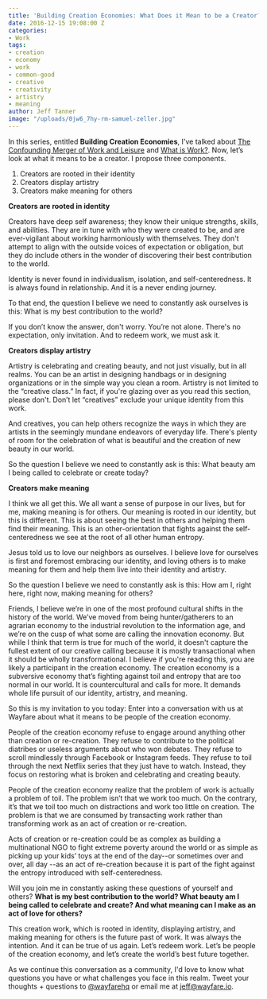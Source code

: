 ```yaml
---
title: 'Building Creation Economies: What Does it Mean to be a Creator?'
date: 2016-12-15 19:08:00 Z
categories:
- Work
tags:
- creation
- economy
- work
- common-good
- creative
- creativity
- artistry
- meaning
author: Jeff Tanner
image: "/uploads/0jw6_7hy-rm-samuel-zeller.jpg"
---
```


In this series, entitled **Building Creation Economies**, I've talked about [The Confounding Merger of Work and Leisure](/stories/2016/12/02/the-confounding-merger-of-work-and-leisure/) and [What is Work?](/stories/2016/12/09/building-creation-economies-what-is-work/). Now, let’s look at what it means to be a creator. I propose three components. 
1. Creators are rooted in their identity
2. Creators display artistry
3. Creators make meaning for others

**Creators are rooted in identity**

Creators have deep self awareness; they know their unique strengths, skills, and abilities. They are in tune with who they were created to be, and are ever-vigilant about working harmoniously with themselves. They don't attempt to align with the outside voices of expectation or obligation, but they do include others in the wonder of discovering their best contribution to the world.

Identity is never found in individualism, isolation, and self-centeredness. It is always found in relationship. And it is a never ending journey.

To that end, the question I believe we need to constantly ask ourselves is this: What is my best contribution to the world? 

If you don’t know the answer, don't worry. You’re not alone. There's no expectation, only invitation. And to redeem work, we must ask it.
<!-- more -->

**Creators display artistry**

Artistry is celebrating and creating beauty, and not just visually, but in all realms. You can be an artist in designing handbags or in designing organizations or in the simple way you clean a room. Artistry is not limited to the “creative class.” In fact, if you're glazing over as you read this section, please don't. Don’t let “creatives” exclude your unique identity from this work. 

And creatives, you can help others recognize the ways in which they are artists in the seemingly mundane endeavors of everyday life. There's plenty of room for the celebration of what is beautiful and the creation of new beauty in our world. 

So the question I believe we need to constantly ask is this: What beauty am I being called to celebrate or create today? 

**Creators make meaning**

I think we all get this. We all want a sense of purpose in our lives, but for me, making meaning is for others. Our meaning is rooted in our identity, but this is different. This is about seeing the best in others and helping them find their meaning.
This is an other-orientation that fights against the self-centeredness we see at the root of all other human entropy. 

Jesus told us to love our neighbors as ourselves. I believe love for ourselves is first and foremost embracing our identity, and loving others is to make meaning for them and help them live into their identity and artistry.
 
So the question I believe we need to constantly ask is this: How am I, right here, right now, making meaning for others?

Friends, I believe we’re in one of the most profound cultural shifts in the history of the world. We’ve moved from being hunter/gatherers to an agrarian economy to the industrial revolution to the information age, and we’re on the cusp of what some are calling the innovation economy. But while I think that term is true for much of the world, it doesn't capture the fullest extent of our creative calling because it is mostly transactional when it should be wholly transformational. I believe if you're reading this, you are likely a participant in the creation economy. The creation economy is a subversive economy that’s fighting against toil and entropy that are too normal in our world. It is countercultural and calls for more. It demands whole life pursuit of our identity, artistry, and meaning.

So this is my invitation to you today: Enter into a conversation with us at Wayfare about what it means to be people of the creation economy.

People of the creation economy refuse to engage around anything other than creation or re-creation. They refuse to contribute to the political diatribes or useless arguments about who won debates. They refuse to scroll mindlessly through Facebook or Instagram feeds. They refuse to toil through the next Netflix series that they just have to watch. Instead, they focus on restoring what is broken and celebrating and creating beauty. 

People of the creation economy realize that the problem of work is actually a problem of toil. The problem isn’t that we work too much. On the contrary, it’s that we toil too much on distractions and work too little on creation. The problem is that we are consumed by transacting work rather than transforming work as an act of creation or re-creation. 

Acts of creation or re-creation could be as complex as building a multinational NGO to fight extreme poverty around the world or as simple as picking up your kids’ toys at the end of the day--or sometimes over and over, all day --as an act of re-creation because it is part of the fight against the entropy introduced with self-centeredness.

Will you join me in constantly asking these questions of yourself and others? **What is my best contribution to the world? What beauty am I being called to celebrate and create? And what meaning can I make as an act of love for others?**

This creation work, which is rooted in identity, displaying artistry, and making meaning for others is the future past of work. It was always the intention. And it can be true of us again. Let’s redeem work. Let’s be people of the creation economy, and let’s create the world’s best future together.

As we continue this conversation as a community, I'd love to know what questions you have or what challenges you face in this realm. Tweet your thoughts + questions to [@wayfarehq](http://twitter.com/wayfarehq) or email me at [jeff@wayfare.io](mailto:jeff@wayfare.io).